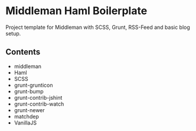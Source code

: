 # Middleman Haml Boilerplate

Project template for Middleman with SCSS, Grunt, RSS-Feed and basic blog setup.

## Contents

* middleman
* Haml
* SCSS
* grunt-grunticon
* grunt-bump
* grunt-contrib-jshint
* grunt-contrib-watch
* grunt-newer
* matchdep
* VanillaJS